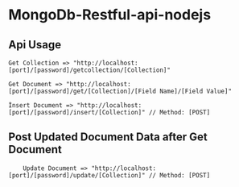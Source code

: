 # MongoDb-Restful-api-nodejs
## Api Usage 
```
Get Collection => "http://localhost:[port]/[password]/getcollection/[Collection]"
```

```
Get Document => "http://localhost:[port]/[password]/get/[Collection]/[Field Name]/[Field Value]"
```
```
İnsert Document => "http://localhost:[port]/[password]/insert/[Collection]" // Method: [POST]
```

## Post Updated Document Data after Get Document
```
    Update Document => "http://localhost:[port]/[password]/update/[Collection]" // Method: [POST]
```

